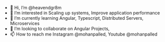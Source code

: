 - 👋 Hi, I’m @heavendgr8m
- 👀 I’m interested in Scaling up systems, Improve application performance
- 🌱 I’m currently learning Angular, Typescript, Distributed Servers, Microservices
- 💞️ I’m looking to collaborate on Angular Projects, 
- 📫 How to reach me Instagram @mohanpalled, Youtube @mohanpalled

<!---
heavendgr8m/heavendgr8m is a ✨ special ✨ repository because its `README.md` (this file) appears on your GitHub profile.
You can click the Preview link to take a look at your changes.
--->
